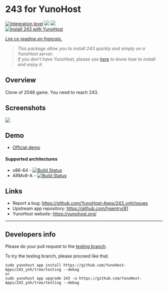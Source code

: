 # 243 for YunoHost

[![Integration level](https://dash.yunohost.org/integration/243.svg)](https://dash.yunohost.org/appci/app/243) ![](https://ci-apps.yunohost.org/ci/badges/243.status.svg) ![](https://ci-apps.yunohost.org/ci/badges/243.maintain.svg)  
[![Install 243 with YunoHost](https://install-app.yunohost.org/install-with-yunohost.svg)](https://install-app.yunohost.org/?app=243)

*[Lire ce readme en français.](./README_fr.md)*

> *This package allow you to install 243 quickly and simply on a YunoHost server.  
If you don’t have YunoHost, please see [here](https://yunohost.org/#/install) to know how to install and enjoy it.*

## Overview

Clone of 2048 game. You need to reach 243.

## Screenshots

![](Screenshot-243.jpg)

## Demo

* [Official demo](https://hgentry.github.io/81/)

#### Supported architectures

* x86-64 - [![Build Status](https://ci-apps.yunohost.org/ci/logs/243%20%28Apps%29.svg)](https://ci-apps.yunohost.org/ci/apps/243/)
* ARMv8-A - [![Build Status](https://ci-apps-arm.yunohost.org/ci/logs/243%20%28Apps%29.svg)](https://ci-apps-arm.yunohost.org/ci/apps/243/)

## Links

 * Report a bug: https://github.com/YunoHost-Apps/243_ynh/issues
 * Upstream app repository: https://github.com/hgentry/81
 * YunoHost website: https://yunohost.org/

---

## Developers info

Please do your pull request to the [testing branch](https://github.com/YunoHost-Apps/243_ynh/tree/testing).

To try the testing branch, please proceed like that.
```
sudo yunohost app install https://github.com/YunoHost-Apps/243_ynh/tree/testing --debug
or
sudo yunohost app upgrade 243 -u https://github.com/YunoHost-Apps/243_ynh/tree/testing --debug
```
